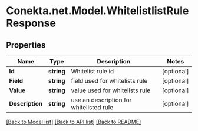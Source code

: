 # Conekta.net.Model.WhitelistlistRuleResponse

## Properties

Name | Type | Description | Notes
------------ | ------------- | ------------- | -------------
**Id** | **string** | Whitelist rule id | [optional] 
**Field** | **string** | field used for whitelists rule | [optional] 
**Value** | **string** | value used for whitelists rule | [optional] 
**Description** | **string** | use an description for whitelisted rule | [optional] 

[[Back to Model list]](../README.md#documentation-for-models) [[Back to API list]](../README.md#documentation-for-api-endpoints) [[Back to README]](../README.md)

